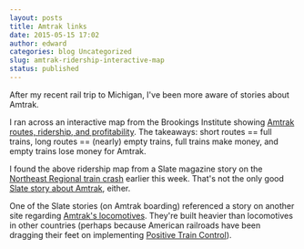 ```yaml
---
layout: posts
title: Amtrak links
date: 2015-05-15 17:02
author: edward
categories: blog Uncategorized
slug: amtrak-ridership-interactive-map
status: published
---
```


After my recent rail trip to Michigan, I've been more aware of stories about Amtrak.

I ran across an interactive map from the Brookings Institute showing [Amtrak routes, ridership, and profitability](http://www.brookings.edu/research/interactives/2013/AmtrakRoutes "interactive map showing Amtrak routes and ridership"). The takeaways: short routes == full trains, long routes == (nearly) empty trains, full trains make money, and empty trains lose money for Amtrak.

I found the above ridership map from a Slate magazine story on the [Northeast Regional train crash](http://www.slate.com/blogs/the_slatest/2015/05/13/philadelphia_trainwreck_northeast_regional_crash_shines_light_on_amtrak.html) earlier this week. That's not the only good [Slate story about Amtrak](http://www.slate.com/search.html#search=amtrak), either.

One of the Slate stories (on Amtrak boarding) referenced a story on another site regarding [Amtrak's locomotives](http://observer.com/2013/07/amtraks-fat-expensive-and-slow-new-northeast-corridor-locomotives-arrive-for-testing/ "Amtrak's locomotives are different (heavier)"). They're built heavier than locomotives in other countries (perhaps because American railroads have been dragging their feet on implementing [Positive Train Control](http://www.slate.com/blogs/the_slatest/2015/05/13/philadelphia_trainwreck_northeast_regional_crash_shines_light_on_amtrak.html "Reasons why we don't have better railroads")).
